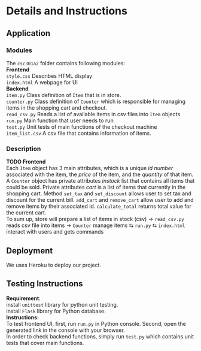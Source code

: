 <h1>Details and Instructions</h1>	
<h2>Application</h2>

<h3>Modules</h3>
The <code>csc301a2</code> folder contains following modules:<br>
<strong>Frontend</strong><br> 
<code>style.css</code> Describes HTML display<br> 
<code>index.html</code> A webpage for UI<br> 
<strong>Backend</strong><br>
<code>item.py</code> Class definition of <code>Item</code> that is in store.<br>
<code>counter.py</code> Class definition of <code>Counter</code> which is responsible for managing 
items in the shopping cart and checkout. <br>
<code>read_csv.py</code> Reads a list of available items in csv files into <code>Item</code> objects <br>
<code>run.py</code> Main function that user needs to run <br>
<code>test.py</code> Unit tests of main functions of the checkout machine <br> 
<code>item_list.csv</code> A csv file that contains information of items.<br>

<h3>Description</h3>
<strong>TODO Frontend </strong> <br> 
Each <code>Item</code> object has 3 main attributes, which is a unique <em>id number</em>
associated with the item, the <em>price</em> of the item, and the <em>quantity</em> of that item. <br>
A <code>Counter</code> object has private attributes <em>instock</em> list that contains all items that
could be sold. Private attributes <em>cart</em> is a list of items that currently in the shopping 
cart. Method <code>set_tax</code> and <code>set_discount</code> allows user to set 
tax and discount for the current bill. <code>add_cart</code> and <code>remove_cart</code>
allow user to add and remove items by their associated id.  <code>calculate_total</code>
returns total value for the current cart.<br>
To sum up, store will prepare a list of items in stock (csv) &rarr; <code>read_csv.py</code> 
reads csv file into items &rarr; <code>Counter</code> manage items &lrarr; <code>run.py</code>
&lrarr; <code>index.html</code> interact with users and gets commands


<h2>Deployment</h2>
We uses Heroku to deploy our project.


<h2>Testing Instructions</h2>

<strong>Requirement</strong>:<br> install <code>unittest</code> library for python unit testing. <br>
install <code>Flask</code> library for Python database.<br>
<strong>Instructions:</strong><br>
To test frontend UI, first, run <code>run.py</code> in Python console. Second, open the generated link in the console with your browser.<br>
In order to check backend functions, simply run <code>test.py</code> which contains 
unit tests that cover main functions.

